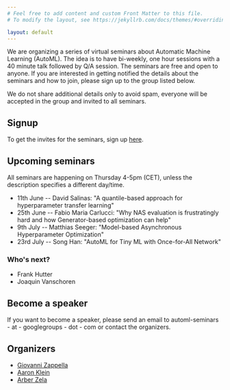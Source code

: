 ```yaml
---
# Feel free to add content and custom Front Matter to this file.
# To modify the layout, see https://jekyllrb.com/docs/themes/#overriding-theme-defaults

layout: default
---
```


We are organizing a series of virtual seminars about Automatic Machine Learning (AutoML). The idea is to have bi-weekly, one hour sessions with a 40 minute talk followed by Q/A session.
The seminars are free and open to anyone. If you are interested in getting notified the details about the seminars and how to join, please sign up to the group listed below.

We do not share additional details only to avoid spam, everyone will be accepted in the group and invited to all seminars.

## Signup

To get the invites for the seminars, sign up [here](https://groups.google.com/d/forum/automl-seminars).


## Upcoming seminars

All seminars are happening on Thursday 4-5pm (CET), unless the description specifies a different day/time.
* 11th June -- David Salinas: "A quantile-based approach for hyperparameter transfer learning"
* 25th June -- Fabio Maria Carlucci: "Why NAS evaluation is frustratingly hard and how Generator-based optimization can help" 
* 9th July -- Matthias Seeger: "Model-based Asynchronous Hyperparameter Optimization"
* 23rd July -- Song Han: "AutoML for Tiny ML with Once-for-All Network"

### Who's next?

* Frank Hutter 
* Joaquin Vanschoren


## Become a speaker

If you want to become a speaker, please send an email to automl-seminars - at - googlegroups - dot - com or contact the organizers.

## Organizers

* [Giovanni Zappella](https://giovannizappella.github.io/)
* [Aaron Klein](https://aaronkl.github.io/)
* [Arber Zela](https://ml.informatik.uni-freiburg.de/people/zela/index.html)

